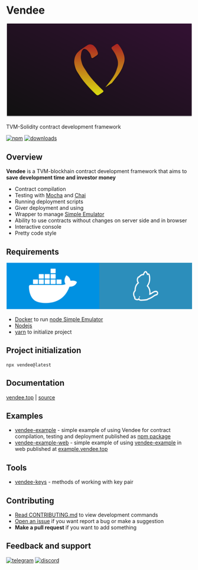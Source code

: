 # Vendee

![cover](docs/cover.svg)

TVM-Solidity contract development framework

[![npm](https://img.shields.io/npm/v/vendee?label=npm)](https://www.npmjs.com/package/vendee)
[![downloads](https://img.shields.io/npm/dt/vendee?label=downloads)](https://www.npmjs.com/package/vendee)

## Overview 

**Vendee** is a TVM-blockhain contract development framework that aims to **save development time and investor money**

* Contract compilation
* Testing with [Mocha](https://mochajs.org) and [Chai](https://www.chaijs.com)
* Running deployment scripts
* Giver deployment and using
* Wrapper to manage [Simple Emulator](https://github.com/tonlabs/evernode-se)
* Ability to use contracts without changes on server side and in browser
* Interactive console
* Pretty code style

## Requirements

![requirements](docs/requirements.svg)

* [Docker](https://www.docker.com) to run [node Simple Emulator](https://github.com/tonlabs/evernode-se)
* [Nodejs](https://nodejs.org)
* [yarn](https://yarnpkg.com) to initialize project

## Project initialization

```shell
npx vendee@latest
```

## Documentation
[vendee.top](https://vendee.top) | [source](https://github.com/kokkekpek/vendee-docs)

## Examples
* [vendee-example](https://github.com/kokkekpek/vendee-example) - simple example of using Vendee for contract compilation, testing and deployment published as [npm package](https://www.npmjs.com/package/vendee-example)
* [vendee-example-web](https://github.com/kokkekpek/vendee-example-web) - simple example of using [vendee-example](https://github.com/kokkekpek/vendee-example) in web published at [example.vendee.top](https://example.vendee.top)

## Tools
* [vendee-keys](https://github.com/kokkekpek/vendee-keys) - methods of working with key pair

## Contributing

* [Read CONTRIBUTING.md](./CONTRIBUTING.md) to view development commands
* [Open an issue](https://github.com/kokkekpek/vendee/issues/new) if you want report a bug or make a suggestion
* **Make a pull request** if you want to add something

## Feedback and support
[![telegram](https://img.shields.io/endpoint?label=Chat&style=flat&url=https%3A%2F%2Fmogyo.ro%2Fquart-apis%2Ftgmembercount%3Fchat_id%3Dvendeeframework)](https://t.me/vendeeframework)
[![discord](https://img.shields.io/discord/1115115082213494875?label=Chat&logo=discord)](https://discord.gg/Ef57GCr5)
